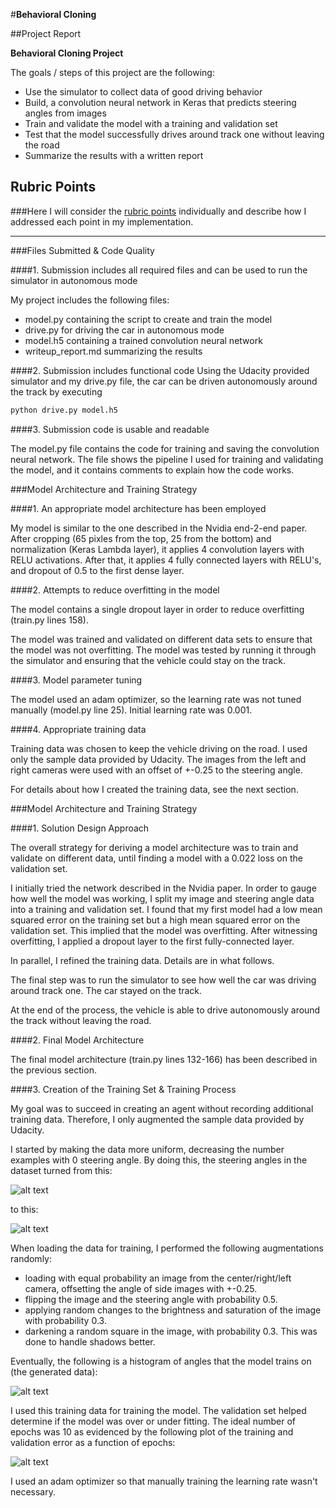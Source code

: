 #**Behavioral Cloning** 

##Project Report

**Behavioral Cloning Project**

The goals / steps of this project are the following:
* Use the simulator to collect data of good driving behavior
* Build, a convolution neural network in Keras that predicts steering angles from images
* Train and validate the model with a training and validation set
* Test that the model successfully drives around track one without leaving the road
* Summarize the results with a written report


[//]: # (Image References)

[image1]: ./examples/original.png "original histogram"
[image2]: ./examples/downsampled.png "downsampled histogram"
[image3]: ./examples/final_histogram.png "augmented data histogram"
[image4]: ./examples/error128.png "training/validation error during training epochs"

## Rubric Points
###Here I will consider the [rubric points](https://review.udacity.com/#!/rubrics/432/view) individually and describe how I addressed each point in my implementation.  

---
###Files Submitted & Code Quality

####1. Submission includes all required files and can be used to run the simulator in autonomous mode

My project includes the following files:
* model.py containing the script to create and train the model
* drive.py for driving the car in autonomous mode
* model.h5 containing a trained convolution neural network 
* writeup_report.md summarizing the results

####2. Submission includes functional code
Using the Udacity provided simulator and my drive.py file, the car can be driven autonomously around the track by executing 
```sh
python drive.py model.h5
```

####3. Submission code is usable and readable

The model.py file contains the code for training and saving the convolution neural network. The file shows the pipeline I used for training and validating the model, and it contains comments to explain how the code works.

###Model Architecture and Training Strategy

####1. An appropriate model architecture has been employed

My model is similar to the one described in the Nvidia end-2-end paper. After cropping (65 pixles from the top, 25 from the bottom) and normalization (Keras Lambda layer), it applies 4 convolution layers with RELU activations. After that, it applies 4 fully connected layers with RELU's, and dropout of 0.5 to the first dense layer.

####2. Attempts to reduce overfitting in the model

The model contains a single dropout layer in order to reduce overfitting (train.py lines 158). 

The model was trained and validated on different data sets to ensure that the model was not overfitting. The model was tested by running it through the simulator and ensuring that the vehicle could stay on the track.

####3. Model parameter tuning

The model used an adam optimizer, so the learning rate was not tuned manually (model.py line 25). Initial learning rate was 0.001. 

####4. Appropriate training data

Training data was chosen to keep the vehicle driving on the road. I used only the sample data provided by Udacity. The images from the left and right cameras were used with an offset of +-0.25 to the steering angle.

For details about how I created the training data, see the next section. 

###Model Architecture and Training Strategy

####1. Solution Design Approach

The overall strategy for deriving a model architecture was to train and validate on different data, until finding a model with a 0.022 loss on the validation set.

I initially tried the network described in the Nvidia paper. In order to gauge how well the model was working, I split my image and steering angle data into a training and validation set. I found that my first model had a low mean squared error on the training set but a high mean squared error on the validation set. This implied that the model was overfitting. After witnessing overfitting, I applied a dropout layer to the first fully-connected layer.

In parallel, I refined the training data. Details are in what follows.

The final step was to run the simulator to see how well the car was driving around track one. The car stayed on the track.

At the end of the process, the vehicle is able to drive autonomously around the track without leaving the road.

####2. Final Model Architecture

The final model architecture (train.py lines 132-166) has been described in the previous section.


####3. Creation of the Training Set & Training Process

My goal was to succeed in creating an agent without recording additional training data. Therefore, I only augmented the sample data provided by Udacity.

I started by making the data more uniform, decreasing the number examples with 0 steering angle. By doing this, the steering angles in the dataset turned from this:

![alt text][image1]

to this:

![alt text][image2]

When loading the data for training, I performed the following augmentations randomly:

* loading with equal probability an image from the center/right/left camera, offsetting the angle of side images with +-0.25.
* flipping the image and the steering angle with probability 0.5.
* applying random changes to the brightness and saturation of the image with probability 0.3.
* darkening a random square in the image, with probability 0.3. This was done to handle shadows better.

Eventually, the following is a histogram of angles that the model trains on (the generated data):

![alt text][image3]

I used this training data for training the model. The validation set helped determine if the model was over or under fitting. The ideal number of epochs was 10 as evidenced by the following plot of the training and validation error as a function of epochs:

![alt text][image4]

I used an adam optimizer so that manually training the learning rate wasn't necessary.
